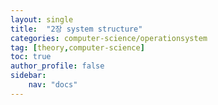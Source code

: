 ```yaml
---
layout: single
title:  "2장 system structure"
categories: computer-science/operationsystem
tag: [theory,computer-science]
toc: true
author_profile: false
sidebar:
    nav: "docs"
---
```


